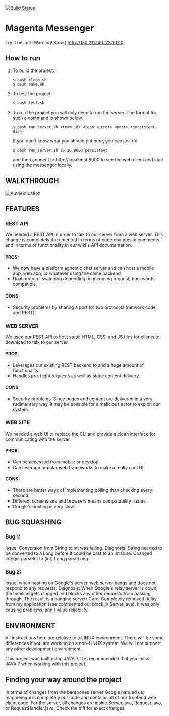 [![Build Status](https://travis-ci.org/petosa/codeu_project_2017.svg?branch=master)](https://travis-ci.org/petosa/codeu_project_2017)
# Magenta Messenger

Try it online! (Warning! Slow.) http://130.211.140.178:10110

## How to run

  1. To build the project:
       ```
       $ bash clean.sh
       $ bash make.sh
       ```

  2. To test the project:
       ```
       $ bash test.sh
       ```

  3. To run the project you will only need to run the server. The format for such a command is shown below.

       ```
       $ bash run_server.sh <team_id> <team_secret> <port> <persistent-dir>
       ```
      If you don't know what you should put here, you can just do 
       ```
       $ bash run_server.sh 16 16 8000 persistent
       ```
       and then connect to http://localhost:8000 to see the web client and start using the messenger locally.

## WALKTHROUGH
![Authentication](codeu_project_2017/screenshots/Authentication.png)

       
## FEATURES
### REST API
We needed a REST API in order to talk to our server from a web server. This change is completely documented in terms of code changes in comments and in terms of functionality in our wiki's API documentation.
#### PROS:
+ We now have a platform agnostic chat server and can host a mobile app, web app, or whatever using the same backend.
+ Dual protocol switching depending on incoming request; backwards compatible.
#### CONS:
- Security problems by sharing a port for two protocols (network code and REST).

### WEB SERVER
We used our REST API to host static HTML, CSS, and JS files for clients to download to talk to our server.
#### PROS:
+ Leverages our existing REST backend to and a huge amount of functionality.
+ Handles pre-flight requests as well as static content delivery.
#### CONS:
- Security problems. Since pages and content are delivered in a very rudimentary way, it may be possible for a malicious actor to exploit our system.
### WEB SITE
We needed a web UI to replace the CLI and provide a clean interface for communicating with the server.
#### PROS:
+ Can be accessed from mobile or desktop
+ Can leverage popular web frameworks to make a really cool UI
#### CONS:
- There are better ways of implementing polling than checking every second.
- Different screensizes and browsers means compatability issues.
- Google's hosting is very slow.

## BUG SQUASHING
### Bug 1:
Issue: Conversion from String to int was failing.
Diagnosis: String needed to be converted to a Long before it could be cast to an int
Cure: Changed Integer.parseInt to (int) Long.parseLong.

### Bug 2:
Issue: when hosting on Google's server, web server hangs and does not respond to any requests.
Diagnosis: When Google's relay server is down, the timeline gets clogged and blocks any other requests from passing through. The result is a hanging server/
Cure: Completely removed Relay from my application (see commented out block in Server.java). It was only causing problems, and I value reliability.

## ENVIRONMENT

All instructions here are relative to a LINUX environment. There will be some
differences if you are working on a non-LINUX system. We will not support any
other development environment.

This project was built using JAVA 7. It is recommended that you install
JAVA&nbsp;7 when working with this project.


## Finding your way around the project

In terms of changes from the barebones server Google handed us; magmemgui is completely our code and contains all of our frontend web client code. For the server, all changes are inside Server.java, Request.java, or RequestHandler.java. Check the diff for exact changes.

